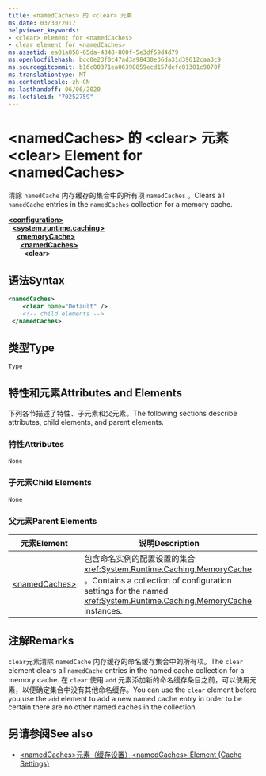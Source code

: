 ```yaml
---
title: <namedCaches> 的 <clear> 元素
ms.date: 03/30/2017
helpviewer_keywords:
- <clear> element for <namedCaches>
- clear element for <namedCaches>
ms.assetid: ea01a858-65da-4348-800f-5e3df59d4d79
ms.openlocfilehash: bcc0e23f0c47ad3a98430e36da31d39612caa3c9
ms.sourcegitcommit: b16c00371ea06398859ecd157defc81301c9070f
ms.translationtype: MT
ms.contentlocale: zh-CN
ms.lasthandoff: 06/06/2020
ms.locfileid: "70252759"
---
```

# <a name="clear-element-for-namedcaches"></a><span data-ttu-id="13191-102">\<namedCaches> 的 \<clear> 元素</span><span class="sxs-lookup"><span data-stu-id="13191-102">\<clear> Element for \<namedCaches></span></span>
<span data-ttu-id="13191-103">清除 `namedCache` 内存缓存的集合中的所有项 `namedCaches` 。</span><span class="sxs-lookup"><span data-stu-id="13191-103">Clears all `namedCache` entries in the `namedCaches` collection for a memory cache.</span></span>  
  
[**\<configuration>**](../configuration-element.md)\
&nbsp;&nbsp;[**\<system.runtime.caching>**](system-runtime-caching-element-cache-settings.md)\
&nbsp;&nbsp;&nbsp;&nbsp;[**\<memoryCache>**](memorycache-element-cache-settings.md)\
&nbsp;&nbsp;&nbsp;&nbsp;&nbsp;&nbsp;[**\<namedCaches>**](namedcaches-element-cache-settings.md)\
&nbsp;&nbsp;&nbsp;&nbsp;&nbsp;&nbsp;&nbsp;&nbsp;**\<clear>**  
  
## <a name="syntax"></a><span data-ttu-id="13191-104">语法</span><span class="sxs-lookup"><span data-stu-id="13191-104">Syntax</span></span>  
  
```xml  
<namedCaches>  
    <clear name="Default" />  
    <!-- child elements -->  
 </namedCaches>  
```  
  
## <a name="type"></a><span data-ttu-id="13191-105">类型</span><span class="sxs-lookup"><span data-stu-id="13191-105">Type</span></span>  
 `Type`  
  
## <a name="attributes-and-elements"></a><span data-ttu-id="13191-106">特性和元素</span><span class="sxs-lookup"><span data-stu-id="13191-106">Attributes and Elements</span></span>  
 <span data-ttu-id="13191-107">下列各节描述了特性、子元素和父元素。</span><span class="sxs-lookup"><span data-stu-id="13191-107">The following sections describe attributes, child elements, and parent elements.</span></span>  
  
### <a name="attributes"></a><span data-ttu-id="13191-108">特性</span><span class="sxs-lookup"><span data-stu-id="13191-108">Attributes</span></span>  
 `None`  
  
### <a name="child-elements"></a><span data-ttu-id="13191-109">子元素</span><span class="sxs-lookup"><span data-stu-id="13191-109">Child Elements</span></span>  
 `None`  
  
### <a name="parent-elements"></a><span data-ttu-id="13191-110">父元素</span><span class="sxs-lookup"><span data-stu-id="13191-110">Parent Elements</span></span>  
  
|<span data-ttu-id="13191-111">元素</span><span class="sxs-lookup"><span data-stu-id="13191-111">Element</span></span>|<span data-ttu-id="13191-112">说明</span><span class="sxs-lookup"><span data-stu-id="13191-112">Description</span></span>|  
|-------------|-----------------|  
|[\<namedCaches>](namedcaches-element-cache-settings.md)|<span data-ttu-id="13191-113">包含命名实例的配置设置的集合 <xref:System.Runtime.Caching.MemoryCache> 。</span><span class="sxs-lookup"><span data-stu-id="13191-113">Contains a collection of configuration settings for the named <xref:System.Runtime.Caching.MemoryCache> instances.</span></span>|  
  
## <a name="remarks"></a><span data-ttu-id="13191-114">注解</span><span class="sxs-lookup"><span data-stu-id="13191-114">Remarks</span></span>  
 <span data-ttu-id="13191-115">`clear`元素清除 `namedCache` 内存缓存的命名缓存集合中的所有项。</span><span class="sxs-lookup"><span data-stu-id="13191-115">The `clear` element clears all `namedCache` entries in the named cache collection for a memory cache.</span></span> <span data-ttu-id="13191-116">在 `clear` 使用 `add` 元素添加新的命名缓存条目之前，可以使用元素，以便确定集合中没有其他命名缓存。</span><span class="sxs-lookup"><span data-stu-id="13191-116">You can use the `clear` element before you use the `add` element to add a new named cache entry in order to be certain there are no other named caches in the collection.</span></span>  
  
## <a name="see-also"></a><span data-ttu-id="13191-117">另请参阅</span><span class="sxs-lookup"><span data-stu-id="13191-117">See also</span></span>

- [<span data-ttu-id="13191-118">\<namedCaches>元素（缓存设置）</span><span class="sxs-lookup"><span data-stu-id="13191-118">\<namedCaches> Element (Cache Settings)</span></span>](namedcaches-element-cache-settings.md)
